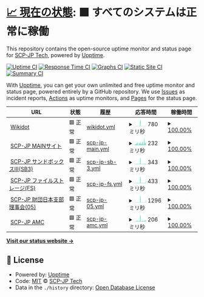 # [📈 現在の状態](https://status.scp-jp.org): <!--live status--> **🟩 すべてのシステムは正常に稼働**

This repository contains the open-source uptime monitor and status page for [SCP-JP Tech](https://status.scp-jp.org), powered by [Upptime](https://github.com/upptime/upptime).

[![Uptime CI](https://github.com/SCP-JP/wikdotupptime/workflows/Uptime%20CI/badge.svg)](https://github.com/SCP-JP/wikdotupptime/actions?query=workflow%3A%22Uptime+CI%22)
[![Response Time CI](https://github.com/SCP-JP/wikdotupptime/workflows/Response%20Time%20CI/badge.svg)](https://github.com/SCP-JP/wikdotupptime/actions?query=workflow%3A%22Response+Time+CI%22)
[![Graphs CI](https://github.com/SCP-JP/wikdotupptime/workflows/Graphs%20CI/badge.svg)](https://github.com/SCP-JP/wikdotupptime/actions?query=workflow%3A%22Graphs+CI%22)
[![Static Site CI](https://github.com/SCP-JP/wikdotupptime/workflows/Static%20Site%20CI/badge.svg)](https://github.com/SCP-JP/wikdotupptime/actions?query=workflow%3A%22Static+Site+CI%22)
[![Summary CI](https://github.com/SCP-JP/wikdotupptime/workflows/Summary%20CI/badge.svg)](https://github.com/SCP-JP/wikdotupptime/actions?query=workflow%3A%22Summary+CI%22)

With [Upptime](https://upptime.js.org), you can get your own unlimited and free uptime monitor and status page, powered entirely by a GitHub repository. We use [Issues](https://github.com/SCP-JP/wikdotupptime/issues) as incident reports, [Actions](https://github.com/SCP-JP/wikdotupptime/actions) as uptime monitors, and [Pages](https://status.scp-jp.org) for the status page.

<!--start: status pages-->
<!-- This summary is generated by Upptime (https://github.com/upptime/upptime) -->
<!-- Do not edit this manually, your changes will be overwritten -->
<!-- prettier-ignore -->
| URL | 状態 | 履歴 | 応答時間 | 稼働時間 |
| --- | ------ | ------- | ------------- | ------ |
| <img alt="" src="https://www.wikidot.com/local--favicon/favicon.gif" height="13"> [Wikidot](https://www.wikidot.com/) | 🟩 正常 | [wikidot.yml](https://github.com/SCP-JP/wikdotupptime/commits/HEAD/history/wikidot.yml) | <details><summary><img alt="応答時間グラフ" src="./graphs/wikidot/response-time-week.png" height="20"> 780ミリ秒</summary><br><a href="https://status.scp-jp.org/history/wikidot"><img alt="応答時間 246" src="https://img.shields.io/endpoint?url=https%3A%2F%2Fraw.githubusercontent.com%2FSCP-JP%2Fwikdotupptime%2FHEAD%2Fapi%2Fwikidot%2Fresponse-time.json"></a><br><a href="https://status.scp-jp.org/history/wikidot"><img alt="24時間 応答時間 285" src="https://img.shields.io/endpoint?url=https%3A%2F%2Fraw.githubusercontent.com%2FSCP-JP%2Fwikdotupptime%2FHEAD%2Fapi%2Fwikidot%2Fresponse-time-day.json"></a><br><a href="https://status.scp-jp.org/history/wikidot"><img alt="7日 応答時間 780" src="https://img.shields.io/endpoint?url=https%3A%2F%2Fraw.githubusercontent.com%2FSCP-JP%2Fwikdotupptime%2FHEAD%2Fapi%2Fwikidot%2Fresponse-time-week.json"></a><br><a href="https://status.scp-jp.org/history/wikidot"><img alt="30日 応答時間 391" src="https://img.shields.io/endpoint?url=https%3A%2F%2Fraw.githubusercontent.com%2FSCP-JP%2Fwikdotupptime%2FHEAD%2Fapi%2Fwikidot%2Fresponse-time-month.json"></a><br><a href="https://status.scp-jp.org/history/wikidot"><img alt="1年 応答時間 248" src="https://img.shields.io/endpoint?url=https%3A%2F%2Fraw.githubusercontent.com%2FSCP-JP%2Fwikdotupptime%2FHEAD%2Fapi%2Fwikidot%2Fresponse-time-year.json"></a></details> | <details><summary><a href="https://status.scp-jp.org/history/wikidot">100.00%</a></summary><a href="https://status.scp-jp.org/history/wikidot"><img alt="稼働時間 99.99%" src="https://img.shields.io/endpoint?url=https%3A%2F%2Fraw.githubusercontent.com%2FSCP-JP%2Fwikdotupptime%2FHEAD%2Fapi%2Fwikidot%2Fuptime.json"></a><br><a href="https://status.scp-jp.org/history/wikidot"><img alt="24時間の稼働時間 100.00%" src="https://img.shields.io/endpoint?url=https%3A%2F%2Fraw.githubusercontent.com%2FSCP-JP%2Fwikdotupptime%2FHEAD%2Fapi%2Fwikidot%2Fuptime-day.json"></a><br><a href="https://status.scp-jp.org/history/wikidot"><img alt="7日間の稼働時間 100.00%" src="https://img.shields.io/endpoint?url=https%3A%2F%2Fraw.githubusercontent.com%2FSCP-JP%2Fwikdotupptime%2FHEAD%2Fapi%2Fwikidot%2Fuptime-week.json"></a><br><a href="https://status.scp-jp.org/history/wikidot"><img alt="30日の稼働時間 99.90%" src="https://img.shields.io/endpoint?url=https%3A%2F%2Fraw.githubusercontent.com%2FSCP-JP%2Fwikdotupptime%2FHEAD%2Fapi%2Fwikidot%2Fuptime-month.json"></a><br><a href="https://status.scp-jp.org/history/wikidot"><img alt="1年の稼働時間 99.99%" src="https://img.shields.io/endpoint?url=https%3A%2F%2Fraw.githubusercontent.com%2FSCP-JP%2Fwikdotupptime%2FHEAD%2Fapi%2Fwikidot%2Fuptime-year.json"></a></details>
| <img alt="" src="https://scp-jp.wikidot.com/local--favicon/favicon.gif" height="13"> [SCP-JP MAINサイト](http://scp-jp.wikidot.com/) | 🟩 正常 | [scp-jp-main.yml](https://github.com/SCP-JP/wikdotupptime/commits/HEAD/history/scp-jp-main.yml) | <details><summary><img alt="応答時間グラフ" src="./graphs/scp-jp-main/response-time-week.png" height="20"> 232ミリ秒</summary><br><a href="https://status.scp-jp.org/history/scp-jp-main"><img alt="応答時間 229" src="https://img.shields.io/endpoint?url=https%3A%2F%2Fraw.githubusercontent.com%2FSCP-JP%2Fwikdotupptime%2FHEAD%2Fapi%2Fscp-jp-main%2Fresponse-time.json"></a><br><a href="https://status.scp-jp.org/history/scp-jp-main"><img alt="24時間 応答時間 246" src="https://img.shields.io/endpoint?url=https%3A%2F%2Fraw.githubusercontent.com%2FSCP-JP%2Fwikdotupptime%2FHEAD%2Fapi%2Fscp-jp-main%2Fresponse-time-day.json"></a><br><a href="https://status.scp-jp.org/history/scp-jp-main"><img alt="7日 応答時間 232" src="https://img.shields.io/endpoint?url=https%3A%2F%2Fraw.githubusercontent.com%2FSCP-JP%2Fwikdotupptime%2FHEAD%2Fapi%2Fscp-jp-main%2Fresponse-time-week.json"></a><br><a href="https://status.scp-jp.org/history/scp-jp-main"><img alt="30日 応答時間 374" src="https://img.shields.io/endpoint?url=https%3A%2F%2Fraw.githubusercontent.com%2FSCP-JP%2Fwikdotupptime%2FHEAD%2Fapi%2Fscp-jp-main%2Fresponse-time-month.json"></a><br><a href="https://status.scp-jp.org/history/scp-jp-main"><img alt="1年 応答時間 232" src="https://img.shields.io/endpoint?url=https%3A%2F%2Fraw.githubusercontent.com%2FSCP-JP%2Fwikdotupptime%2FHEAD%2Fapi%2Fscp-jp-main%2Fresponse-time-year.json"></a></details> | <details><summary><a href="https://status.scp-jp.org/history/scp-jp-main">100.00%</a></summary><a href="https://status.scp-jp.org/history/scp-jp-main"><img alt="稼働時間 99.99%" src="https://img.shields.io/endpoint?url=https%3A%2F%2Fraw.githubusercontent.com%2FSCP-JP%2Fwikdotupptime%2FHEAD%2Fapi%2Fscp-jp-main%2Fuptime.json"></a><br><a href="https://status.scp-jp.org/history/scp-jp-main"><img alt="24時間の稼働時間 100.00%" src="https://img.shields.io/endpoint?url=https%3A%2F%2Fraw.githubusercontent.com%2FSCP-JP%2Fwikdotupptime%2FHEAD%2Fapi%2Fscp-jp-main%2Fuptime-day.json"></a><br><a href="https://status.scp-jp.org/history/scp-jp-main"><img alt="7日間の稼働時間 100.00%" src="https://img.shields.io/endpoint?url=https%3A%2F%2Fraw.githubusercontent.com%2FSCP-JP%2Fwikdotupptime%2FHEAD%2Fapi%2Fscp-jp-main%2Fuptime-week.json"></a><br><a href="https://status.scp-jp.org/history/scp-jp-main"><img alt="30日の稼働時間 100.00%" src="https://img.shields.io/endpoint?url=https%3A%2F%2Fraw.githubusercontent.com%2FSCP-JP%2Fwikdotupptime%2FHEAD%2Fapi%2Fscp-jp-main%2Fuptime-month.json"></a><br><a href="https://status.scp-jp.org/history/scp-jp-main"><img alt="1年の稼働時間 100.00%" src="https://img.shields.io/endpoint?url=https%3A%2F%2Fraw.githubusercontent.com%2FSCP-JP%2Fwikdotupptime%2FHEAD%2Fapi%2Fscp-jp-main%2Fuptime-year.json"></a></details>
| <img alt="" src="https://scp-jp-sandbox3.wikidot.com/local--favicon/favicon.gif" height="13"> [SCP-JP サンドボックスⅢ(SB3)](http://scp-jp-sandbox3.wikidot.com/) | 🟩 正常 | [scp-jp-sb-3.yml](https://github.com/SCP-JP/wikdotupptime/commits/HEAD/history/scp-jp-sb-3.yml) | <details><summary><img alt="応答時間グラフ" src="./graphs/scp-jp-sb-3/response-time-week.png" height="20"> 343ミリ秒</summary><br><a href="https://status.scp-jp.org/history/scp-jp-sb-3"><img alt="応答時間 189" src="https://img.shields.io/endpoint?url=https%3A%2F%2Fraw.githubusercontent.com%2FSCP-JP%2Fwikdotupptime%2FHEAD%2Fapi%2Fscp-jp-sb-3%2Fresponse-time.json"></a><br><a href="https://status.scp-jp.org/history/scp-jp-sb-3"><img alt="24時間 応答時間 207" src="https://img.shields.io/endpoint?url=https%3A%2F%2Fraw.githubusercontent.com%2FSCP-JP%2Fwikdotupptime%2FHEAD%2Fapi%2Fscp-jp-sb-3%2Fresponse-time-day.json"></a><br><a href="https://status.scp-jp.org/history/scp-jp-sb-3"><img alt="7日 応答時間 343" src="https://img.shields.io/endpoint?url=https%3A%2F%2Fraw.githubusercontent.com%2FSCP-JP%2Fwikdotupptime%2FHEAD%2Fapi%2Fscp-jp-sb-3%2Fresponse-time-week.json"></a><br><a href="https://status.scp-jp.org/history/scp-jp-sb-3"><img alt="30日 応答時間 223" src="https://img.shields.io/endpoint?url=https%3A%2F%2Fraw.githubusercontent.com%2FSCP-JP%2Fwikdotupptime%2FHEAD%2Fapi%2Fscp-jp-sb-3%2Fresponse-time-month.json"></a><br><a href="https://status.scp-jp.org/history/scp-jp-sb-3"><img alt="1年 応答時間 190" src="https://img.shields.io/endpoint?url=https%3A%2F%2Fraw.githubusercontent.com%2FSCP-JP%2Fwikdotupptime%2FHEAD%2Fapi%2Fscp-jp-sb-3%2Fresponse-time-year.json"></a></details> | <details><summary><a href="https://status.scp-jp.org/history/scp-jp-sb-3">100.00%</a></summary><a href="https://status.scp-jp.org/history/scp-jp-sb-3"><img alt="稼働時間 100.00%" src="https://img.shields.io/endpoint?url=https%3A%2F%2Fraw.githubusercontent.com%2FSCP-JP%2Fwikdotupptime%2FHEAD%2Fapi%2Fscp-jp-sb-3%2Fuptime.json"></a><br><a href="https://status.scp-jp.org/history/scp-jp-sb-3"><img alt="24時間の稼働時間 100.00%" src="https://img.shields.io/endpoint?url=https%3A%2F%2Fraw.githubusercontent.com%2FSCP-JP%2Fwikdotupptime%2FHEAD%2Fapi%2Fscp-jp-sb-3%2Fuptime-day.json"></a><br><a href="https://status.scp-jp.org/history/scp-jp-sb-3"><img alt="7日間の稼働時間 100.00%" src="https://img.shields.io/endpoint?url=https%3A%2F%2Fraw.githubusercontent.com%2FSCP-JP%2Fwikdotupptime%2FHEAD%2Fapi%2Fscp-jp-sb-3%2Fuptime-week.json"></a><br><a href="https://status.scp-jp.org/history/scp-jp-sb-3"><img alt="30日の稼働時間 100.00%" src="https://img.shields.io/endpoint?url=https%3A%2F%2Fraw.githubusercontent.com%2FSCP-JP%2Fwikdotupptime%2FHEAD%2Fapi%2Fscp-jp-sb-3%2Fuptime-month.json"></a><br><a href="https://status.scp-jp.org/history/scp-jp-sb-3"><img alt="1年の稼働時間 99.99%" src="https://img.shields.io/endpoint?url=https%3A%2F%2Fraw.githubusercontent.com%2FSCP-JP%2Fwikdotupptime%2FHEAD%2Fapi%2Fscp-jp-sb-3%2Fuptime-year.json"></a></details>
| <img alt="" src="https://scp-jp-storage.wikidot.com/local--favicon/favicon.gif" height="13"> [SCP-JP ファイルストレージ(FS)](http://scp-jp-storage.wikidot.com/) | 🟩 正常 | [scp-jp-fs.yml](https://github.com/SCP-JP/wikdotupptime/commits/HEAD/history/scp-jp-fs.yml) | <details><summary><img alt="応答時間グラフ" src="./graphs/scp-jp-fs/response-time-week.png" height="20"> 433ミリ秒</summary><br><a href="https://status.scp-jp.org/history/scp-jp-fs"><img alt="応答時間 207" src="https://img.shields.io/endpoint?url=https%3A%2F%2Fraw.githubusercontent.com%2FSCP-JP%2Fwikdotupptime%2FHEAD%2Fapi%2Fscp-jp-fs%2Fresponse-time.json"></a><br><a href="https://status.scp-jp.org/history/scp-jp-fs"><img alt="24時間 応答時間 189" src="https://img.shields.io/endpoint?url=https%3A%2F%2Fraw.githubusercontent.com%2FSCP-JP%2Fwikdotupptime%2FHEAD%2Fapi%2Fscp-jp-fs%2Fresponse-time-day.json"></a><br><a href="https://status.scp-jp.org/history/scp-jp-fs"><img alt="7日 応答時間 433" src="https://img.shields.io/endpoint?url=https%3A%2F%2Fraw.githubusercontent.com%2FSCP-JP%2Fwikdotupptime%2FHEAD%2Fapi%2Fscp-jp-fs%2Fresponse-time-week.json"></a><br><a href="https://status.scp-jp.org/history/scp-jp-fs"><img alt="30日 応答時間 359" src="https://img.shields.io/endpoint?url=https%3A%2F%2Fraw.githubusercontent.com%2FSCP-JP%2Fwikdotupptime%2FHEAD%2Fapi%2Fscp-jp-fs%2Fresponse-time-month.json"></a><br><a href="https://status.scp-jp.org/history/scp-jp-fs"><img alt="1年 応答時間 208" src="https://img.shields.io/endpoint?url=https%3A%2F%2Fraw.githubusercontent.com%2FSCP-JP%2Fwikdotupptime%2FHEAD%2Fapi%2Fscp-jp-fs%2Fresponse-time-year.json"></a></details> | <details><summary><a href="https://status.scp-jp.org/history/scp-jp-fs">100.00%</a></summary><a href="https://status.scp-jp.org/history/scp-jp-fs"><img alt="稼働時間 99.99%" src="https://img.shields.io/endpoint?url=https%3A%2F%2Fraw.githubusercontent.com%2FSCP-JP%2Fwikdotupptime%2FHEAD%2Fapi%2Fscp-jp-fs%2Fuptime.json"></a><br><a href="https://status.scp-jp.org/history/scp-jp-fs"><img alt="24時間の稼働時間 100.00%" src="https://img.shields.io/endpoint?url=https%3A%2F%2Fraw.githubusercontent.com%2FSCP-JP%2Fwikdotupptime%2FHEAD%2Fapi%2Fscp-jp-fs%2Fuptime-day.json"></a><br><a href="https://status.scp-jp.org/history/scp-jp-fs"><img alt="7日間の稼働時間 100.00%" src="https://img.shields.io/endpoint?url=https%3A%2F%2Fraw.githubusercontent.com%2FSCP-JP%2Fwikdotupptime%2FHEAD%2Fapi%2Fscp-jp-fs%2Fuptime-week.json"></a><br><a href="https://status.scp-jp.org/history/scp-jp-fs"><img alt="30日の稼働時間 100.00%" src="https://img.shields.io/endpoint?url=https%3A%2F%2Fraw.githubusercontent.com%2FSCP-JP%2Fwikdotupptime%2FHEAD%2Fapi%2Fscp-jp-fs%2Fuptime-month.json"></a><br><a href="https://status.scp-jp.org/history/scp-jp-fs"><img alt="1年の稼働時間 100.00%" src="https://img.shields.io/endpoint?url=https%3A%2F%2Fraw.githubusercontent.com%2FSCP-JP%2Fwikdotupptime%2FHEAD%2Fapi%2Fscp-jp-fs%2Fuptime-year.json"></a></details>
| <img alt="" src="https://05command-ja.wikidot.com/local--favicon/favicon.gif" height="13"> [SCP-JP 財団日本支部理事会(05)](http://05command-ja.wikidot.com/) | 🟩 正常 | [scp-jp-05.yml](https://github.com/SCP-JP/wikdotupptime/commits/HEAD/history/scp-jp-05.yml) | <details><summary><img alt="応答時間グラフ" src="./graphs/scp-jp-05/response-time-week.png" height="20"> 1296ミリ秒</summary><br><a href="https://status.scp-jp.org/history/scp-jp-05"><img alt="応答時間 384" src="https://img.shields.io/endpoint?url=https%3A%2F%2Fraw.githubusercontent.com%2FSCP-JP%2Fwikdotupptime%2FHEAD%2Fapi%2Fscp-jp-05%2Fresponse-time.json"></a><br><a href="https://status.scp-jp.org/history/scp-jp-05"><img alt="24時間 応答時間 346" src="https://img.shields.io/endpoint?url=https%3A%2F%2Fraw.githubusercontent.com%2FSCP-JP%2Fwikdotupptime%2FHEAD%2Fapi%2Fscp-jp-05%2Fresponse-time-day.json"></a><br><a href="https://status.scp-jp.org/history/scp-jp-05"><img alt="7日 応答時間 1296" src="https://img.shields.io/endpoint?url=https%3A%2F%2Fraw.githubusercontent.com%2FSCP-JP%2Fwikdotupptime%2FHEAD%2Fapi%2Fscp-jp-05%2Fresponse-time-week.json"></a><br><a href="https://status.scp-jp.org/history/scp-jp-05"><img alt="30日 応答時間 835" src="https://img.shields.io/endpoint?url=https%3A%2F%2Fraw.githubusercontent.com%2FSCP-JP%2Fwikdotupptime%2FHEAD%2Fapi%2Fscp-jp-05%2Fresponse-time-month.json"></a><br><a href="https://status.scp-jp.org/history/scp-jp-05"><img alt="1年 応答時間 391" src="https://img.shields.io/endpoint?url=https%3A%2F%2Fraw.githubusercontent.com%2FSCP-JP%2Fwikdotupptime%2FHEAD%2Fapi%2Fscp-jp-05%2Fresponse-time-year.json"></a></details> | <details><summary><a href="https://status.scp-jp.org/history/scp-jp-05">100.00%</a></summary><a href="https://status.scp-jp.org/history/scp-jp-05"><img alt="稼働時間 100.00%" src="https://img.shields.io/endpoint?url=https%3A%2F%2Fraw.githubusercontent.com%2FSCP-JP%2Fwikdotupptime%2FHEAD%2Fapi%2Fscp-jp-05%2Fuptime.json"></a><br><a href="https://status.scp-jp.org/history/scp-jp-05"><img alt="24時間の稼働時間 100.00%" src="https://img.shields.io/endpoint?url=https%3A%2F%2Fraw.githubusercontent.com%2FSCP-JP%2Fwikdotupptime%2FHEAD%2Fapi%2Fscp-jp-05%2Fuptime-day.json"></a><br><a href="https://status.scp-jp.org/history/scp-jp-05"><img alt="7日間の稼働時間 100.00%" src="https://img.shields.io/endpoint?url=https%3A%2F%2Fraw.githubusercontent.com%2FSCP-JP%2Fwikdotupptime%2FHEAD%2Fapi%2Fscp-jp-05%2Fuptime-week.json"></a><br><a href="https://status.scp-jp.org/history/scp-jp-05"><img alt="30日の稼働時間 100.00%" src="https://img.shields.io/endpoint?url=https%3A%2F%2Fraw.githubusercontent.com%2FSCP-JP%2Fwikdotupptime%2FHEAD%2Fapi%2Fscp-jp-05%2Fuptime-month.json"></a><br><a href="https://status.scp-jp.org/history/scp-jp-05"><img alt="1年の稼働時間 100.00%" src="https://img.shields.io/endpoint?url=https%3A%2F%2Fraw.githubusercontent.com%2FSCP-JP%2Fwikdotupptime%2FHEAD%2Fapi%2Fscp-jp-05%2Fuptime-year.json"></a></details>
| <img alt="" src="https://icons.duckduckgo.com/ip3/scp-jp.wikidot.com.ico" height="13"> [SCP-JP AMC](https://scp-jp.wikidot.com/ajax-module-connector.php) | 🟩 正常 | [scp-jp-amc.yml](https://github.com/SCP-JP/wikdotupptime/commits/HEAD/history/scp-jp-amc.yml) | <details><summary><img alt="応答時間グラフ" src="./graphs/scp-jp-amc/response-time-week.png" height="20"> 206ミリ秒</summary><br><a href="https://status.scp-jp.org/history/scp-jp-amc"><img alt="応答時間 143" src="https://img.shields.io/endpoint?url=https%3A%2F%2Fraw.githubusercontent.com%2FSCP-JP%2Fwikdotupptime%2FHEAD%2Fapi%2Fscp-jp-amc%2Fresponse-time.json"></a><br><a href="https://status.scp-jp.org/history/scp-jp-amc"><img alt="24時間 応答時間 165" src="https://img.shields.io/endpoint?url=https%3A%2F%2Fraw.githubusercontent.com%2FSCP-JP%2Fwikdotupptime%2FHEAD%2Fapi%2Fscp-jp-amc%2Fresponse-time-day.json"></a><br><a href="https://status.scp-jp.org/history/scp-jp-amc"><img alt="7日 応答時間 206" src="https://img.shields.io/endpoint?url=https%3A%2F%2Fraw.githubusercontent.com%2FSCP-JP%2Fwikdotupptime%2FHEAD%2Fapi%2Fscp-jp-amc%2Fresponse-time-week.json"></a><br><a href="https://status.scp-jp.org/history/scp-jp-amc"><img alt="30日 応答時間 138" src="https://img.shields.io/endpoint?url=https%3A%2F%2Fraw.githubusercontent.com%2FSCP-JP%2Fwikdotupptime%2FHEAD%2Fapi%2Fscp-jp-amc%2Fresponse-time-month.json"></a><br><a href="https://status.scp-jp.org/history/scp-jp-amc"><img alt="1年 応答時間 143" src="https://img.shields.io/endpoint?url=https%3A%2F%2Fraw.githubusercontent.com%2FSCP-JP%2Fwikdotupptime%2FHEAD%2Fapi%2Fscp-jp-amc%2Fresponse-time-year.json"></a></details> | <details><summary><a href="https://status.scp-jp.org/history/scp-jp-amc">100.00%</a></summary><a href="https://status.scp-jp.org/history/scp-jp-amc"><img alt="稼働時間 100.00%" src="https://img.shields.io/endpoint?url=https%3A%2F%2Fraw.githubusercontent.com%2FSCP-JP%2Fwikdotupptime%2FHEAD%2Fapi%2Fscp-jp-amc%2Fuptime.json"></a><br><a href="https://status.scp-jp.org/history/scp-jp-amc"><img alt="24時間の稼働時間 100.00%" src="https://img.shields.io/endpoint?url=https%3A%2F%2Fraw.githubusercontent.com%2FSCP-JP%2Fwikdotupptime%2FHEAD%2Fapi%2Fscp-jp-amc%2Fuptime-day.json"></a><br><a href="https://status.scp-jp.org/history/scp-jp-amc"><img alt="7日間の稼働時間 100.00%" src="https://img.shields.io/endpoint?url=https%3A%2F%2Fraw.githubusercontent.com%2FSCP-JP%2Fwikdotupptime%2FHEAD%2Fapi%2Fscp-jp-amc%2Fuptime-week.json"></a><br><a href="https://status.scp-jp.org/history/scp-jp-amc"><img alt="30日の稼働時間 100.00%" src="https://img.shields.io/endpoint?url=https%3A%2F%2Fraw.githubusercontent.com%2FSCP-JP%2Fwikdotupptime%2FHEAD%2Fapi%2Fscp-jp-amc%2Fuptime-month.json"></a><br><a href="https://status.scp-jp.org/history/scp-jp-amc"><img alt="1年の稼働時間 100.00%" src="https://img.shields.io/endpoint?url=https%3A%2F%2Fraw.githubusercontent.com%2FSCP-JP%2Fwikdotupptime%2FHEAD%2Fapi%2Fscp-jp-amc%2Fuptime-year.json"></a></details>

<!--end: status pages-->

[**Visit our status website →**](https://status.scp-jp.org)

## 📄 License

- Powered by: [Upptime](https://github.com/upptime/upptime)
- Code: [MIT](./LICENSE) © [SCP-JP Tech](https://status.scp-jp.org)
- Data in the `./history` directory: [Open Database License](https://opendatacommons.org/licenses/odbl/1-0/)
